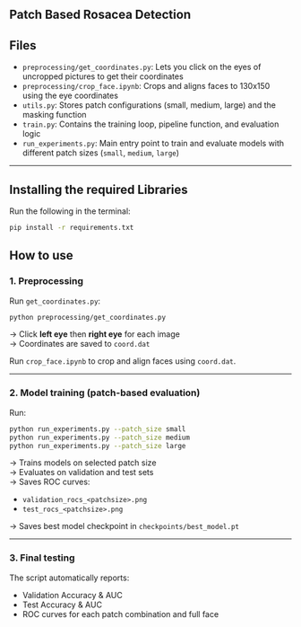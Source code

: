 ## Patch Based Rosacea Detection

## Files
- `preprocessing/get_coordinates.py`: Lets you click on the eyes of uncropped pictures to get their coordinates  
- `preprocessing/crop_face.ipynb`: Crops and aligns faces to 130x150 using the eye coordinates  
- `utils.py`: Stores patch configurations (small, medium, large) and the masking function  
- `train.py`: Contains the training loop, pipeline function, and evaluation logic  
- `run_experiments.py`: Main entry point to train and evaluate models with different patch sizes (`small`, `medium`, `large`)  

---

## Installing the required Libraries
Run the following in the terminal:
```bash
pip install -r requirements.txt
```

## How to use

### 1. Preprocessing

Run `get_coordinates.py`:

```bash
python preprocessing/get_coordinates.py
```

→ Click **left eye** then **right eye** for each image  
→ Coordinates are saved to `coord.dat`

Run `crop_face.ipynb` to crop and align faces using `coord.dat`.

---

### 2. Model training (patch-based evaluation)

Run:

```bash
python run_experiments.py --patch_size small
python run_experiments.py --patch_size medium
python run_experiments.py --patch_size large
```
→ Trains models on selected patch size  
→ Evaluates on validation and test sets  
→ Saves ROC curves:
- `validation_rocs_<patchsize>.png`
- `test_rocs_<patchsize>.png`

→ Saves best model checkpoint in `checkpoints/best_model.pt`

---

### 3. Final testing

The script automatically reports:
- Validation Accuracy & AUC  
- Test Accuracy & AUC  
- ROC curves for each patch combination and full face
